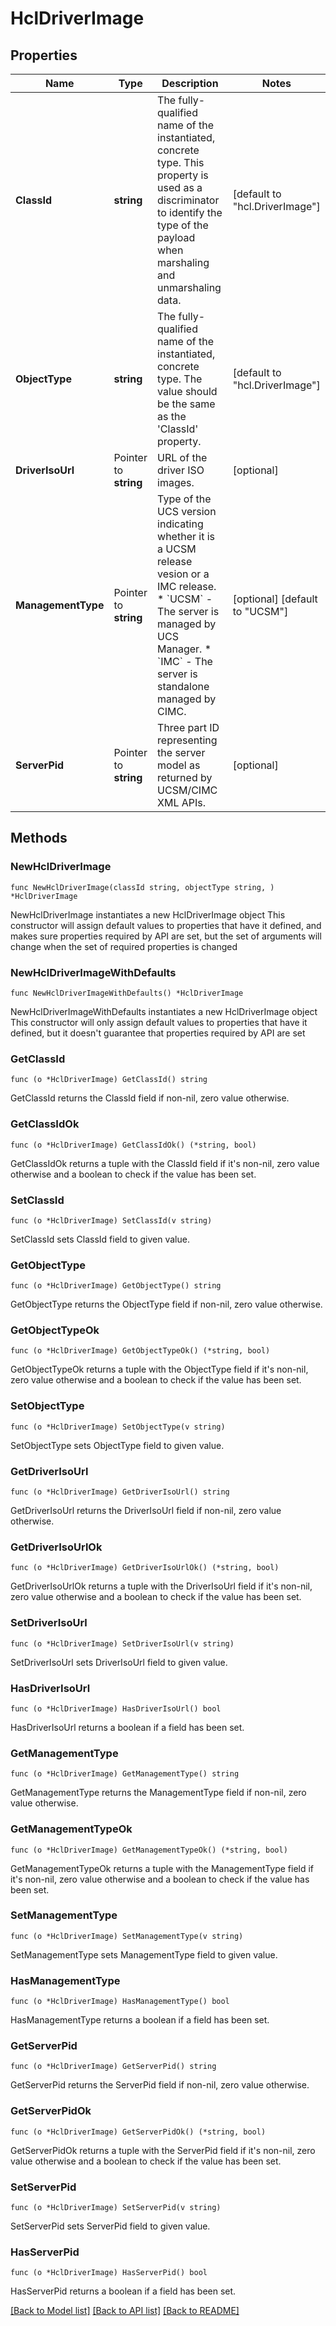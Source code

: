 # HclDriverImage

## Properties

Name | Type | Description | Notes
------------ | ------------- | ------------- | -------------
**ClassId** | **string** | The fully-qualified name of the instantiated, concrete type. This property is used as a discriminator to identify the type of the payload when marshaling and unmarshaling data. | [default to "hcl.DriverImage"]
**ObjectType** | **string** | The fully-qualified name of the instantiated, concrete type. The value should be the same as the &#39;ClassId&#39; property. | [default to "hcl.DriverImage"]
**DriverIsoUrl** | Pointer to **string** | URL of the driver ISO images. | [optional] 
**ManagementType** | Pointer to **string** | Type of the UCS version indicating whether it is a UCSM release vesion or a IMC release. * &#x60;UCSM&#x60; - The server is managed by UCS Manager. * &#x60;IMC&#x60; - The server is standalone managed by CIMC. | [optional] [default to "UCSM"]
**ServerPid** | Pointer to **string** | Three part ID representing the server model as returned by UCSM/CIMC XML APIs. | [optional] 

## Methods

### NewHclDriverImage

`func NewHclDriverImage(classId string, objectType string, ) *HclDriverImage`

NewHclDriverImage instantiates a new HclDriverImage object
This constructor will assign default values to properties that have it defined,
and makes sure properties required by API are set, but the set of arguments
will change when the set of required properties is changed

### NewHclDriverImageWithDefaults

`func NewHclDriverImageWithDefaults() *HclDriverImage`

NewHclDriverImageWithDefaults instantiates a new HclDriverImage object
This constructor will only assign default values to properties that have it defined,
but it doesn't guarantee that properties required by API are set

### GetClassId

`func (o *HclDriverImage) GetClassId() string`

GetClassId returns the ClassId field if non-nil, zero value otherwise.

### GetClassIdOk

`func (o *HclDriverImage) GetClassIdOk() (*string, bool)`

GetClassIdOk returns a tuple with the ClassId field if it's non-nil, zero value otherwise
and a boolean to check if the value has been set.

### SetClassId

`func (o *HclDriverImage) SetClassId(v string)`

SetClassId sets ClassId field to given value.


### GetObjectType

`func (o *HclDriverImage) GetObjectType() string`

GetObjectType returns the ObjectType field if non-nil, zero value otherwise.

### GetObjectTypeOk

`func (o *HclDriverImage) GetObjectTypeOk() (*string, bool)`

GetObjectTypeOk returns a tuple with the ObjectType field if it's non-nil, zero value otherwise
and a boolean to check if the value has been set.

### SetObjectType

`func (o *HclDriverImage) SetObjectType(v string)`

SetObjectType sets ObjectType field to given value.


### GetDriverIsoUrl

`func (o *HclDriverImage) GetDriverIsoUrl() string`

GetDriverIsoUrl returns the DriverIsoUrl field if non-nil, zero value otherwise.

### GetDriverIsoUrlOk

`func (o *HclDriverImage) GetDriverIsoUrlOk() (*string, bool)`

GetDriverIsoUrlOk returns a tuple with the DriverIsoUrl field if it's non-nil, zero value otherwise
and a boolean to check if the value has been set.

### SetDriverIsoUrl

`func (o *HclDriverImage) SetDriverIsoUrl(v string)`

SetDriverIsoUrl sets DriverIsoUrl field to given value.

### HasDriverIsoUrl

`func (o *HclDriverImage) HasDriverIsoUrl() bool`

HasDriverIsoUrl returns a boolean if a field has been set.

### GetManagementType

`func (o *HclDriverImage) GetManagementType() string`

GetManagementType returns the ManagementType field if non-nil, zero value otherwise.

### GetManagementTypeOk

`func (o *HclDriverImage) GetManagementTypeOk() (*string, bool)`

GetManagementTypeOk returns a tuple with the ManagementType field if it's non-nil, zero value otherwise
and a boolean to check if the value has been set.

### SetManagementType

`func (o *HclDriverImage) SetManagementType(v string)`

SetManagementType sets ManagementType field to given value.

### HasManagementType

`func (o *HclDriverImage) HasManagementType() bool`

HasManagementType returns a boolean if a field has been set.

### GetServerPid

`func (o *HclDriverImage) GetServerPid() string`

GetServerPid returns the ServerPid field if non-nil, zero value otherwise.

### GetServerPidOk

`func (o *HclDriverImage) GetServerPidOk() (*string, bool)`

GetServerPidOk returns a tuple with the ServerPid field if it's non-nil, zero value otherwise
and a boolean to check if the value has been set.

### SetServerPid

`func (o *HclDriverImage) SetServerPid(v string)`

SetServerPid sets ServerPid field to given value.

### HasServerPid

`func (o *HclDriverImage) HasServerPid() bool`

HasServerPid returns a boolean if a field has been set.


[[Back to Model list]](../README.md#documentation-for-models) [[Back to API list]](../README.md#documentation-for-api-endpoints) [[Back to README]](../README.md)


